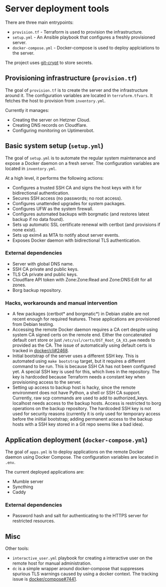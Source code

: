 # Server deployment tools

There are three main entrypoints:

- `provision.tf` - Terraform is used to provision the infrastructure.
- `setup.yml` - An Ansible playbook that configures a freshly provisioned server.
- `docker-compose.yml` - Docker-compose is used to deploy applciations to the server.

The project uses [git-crypt](https://github.com/AGWA/git-crypt) to store secrets.

## Provisioning infrastructure (`provision.tf`)

The goal of `provision.tf` is to create the server and the infrastructure around it. The configuration variables are located in `terraform.tfvars`. It fetches the host to provision from `inventory.yml`.

Currently it manages:

- Creating the server on Hetzner Cloud.
- Creating DNS records on Cloudflare.
- Configuring monitoring on Uptimerobot.

## Basic system setup (`setup.yml`)

The goal of `setup.yml` is to automate the regular system maintenance and expose a Docker daemon on a fresh server. The configuration variables are located in `inventory.yml`.

At a high level, it performs the following actions:

- Configures a trusted SSH CA and signs the host keys with it for bidirectional authentication.
- Secures SSH access (no passwords; no root access).
- Configures unattended upgrades for system packages.
- Configures UFW as the system firewall.
- Configures automated backups with borgmatic (and restores latest backup if no data found).
- Sets up automatic SSL certificate renewal with certbot (and provisions if none exist).
- Sets up exim4 as MTA to notify about server events.
- Exposes Docker daemon with bidirectional TLS authentication.

### External dependencies

- Server with global DNS name.
- SSH CA private and public keys.
- TLS CA private and public keys.
- Cloudflare API token with Zone:Zone:Read and Zone:DNS:Edit for all zones.
- Borg backup repository.

### Hacks, workarounds and manual intervention

- A few packages (certbot* and borgmatic*) in Debian stable are not recent enough for required features. These applications are provisioned from Debian testing.
- Accessing the remote Docker daemon requires a CA cert despite using system CA signed certs on the remote end. Either the concatenated default cert store or just `/etc/ssl/certs/DST_Root_CA_X3.pem` needs to provided as the CA. The issue of automatically using default certs is tracked in [docker/cli#2468](https://github.com/docker/cli/issues/2468).
- Initial bootstrap of the server uses a different SSH key. This is automated using `make bootstrap` target, but it requires a different command to be run. This is because SSH CA has not been configured yet. A special SSH key is used for this, which lives in the repository. The key is hardcoded because Terraform needs a constant key when provisioning access to the server.
- Setting up access to backup host is hacky, since the remote environment does not have Python, a shell or SSH CA support. Currently, raw scp commands are used to add to authorized_keys. localhost needs access to the backup hosts. Access is restricted to borg operations on the backup repository. The hardcoded SSH key is not used for security reasons (currently it is only used for temporary access before the iniitial bootstrap; adding permanent access to the backup hosts with a SSH key stored in a Git repo seems like a bad idea).

## Application deployment (`docker-compose.yml`)

The goal of `apps.yml` is to deploy applications on the remote Docker daemon using Docker Compose. The configuration variables are located in `.env`.

The current deployed applications are:

- Mumble server
- Syncthing
- Caddy

### External dependencies

- Password hash and salt for authenticating to the HTTPS server for restricted resources.

## Misc

Other tools:

* `interactive_user.yml` playbook for creating a interactive user on the remote host for manual administration.
* `dc` is a simple wrapper around docker-compose that suppresses spurious TLS warnings caused by using a docker context. The tracking issue is [docker/compose#7441](https://github.com/docker/compose/issues/7441).
